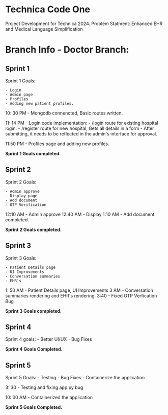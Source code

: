# Technica Code One
Project Development for Technica 2024. Problem Statment: Enhanced EHR and Medical Language Simplification

# Branch Info - Doctor Branch:

## Sprint 1

Sprint 1 Goals:

    - Login
    - Admin page
    - Profiles
    - Adding new patient profiles.



10: 30 PM - Mongodb connencted, Basic routes written.

11: 14 PM - Login code implementation: 
    -  /login route for existing hospital login. 
    - /register route for new hospital, Gets all details in a form - After submitting, it needs to be reflected in the admin's interface for approval.
  
11:50 PM - Profiles page and adding new profiles.

**Sprint 1 Goals completed.**




## Sprint 2

Sprint 2 Goals:

    - Admin approve
    - Display page
    - Add document
    - OTP Verification

12:10 AM - Admin approve
12:40 AM - Display
1:10 AM  - Add document completed.

**Sprint 2 Goals completed.**


## Sprint 3

Sprint 3 Goals:

    - Patient Details page
    - UI Improvements
    - Conversation summaries 
    - EHR's
  
  
1: 50 AM - Patient Details page, UI Improvements
3 AM     - Conversation summaries rendering and EHR's rendering.
3:40     - Fixed OTP Verfication Bug


**Sprint 3 Goals completed.**



## Sprint 4

Sprint 4 goals:
    - Better UI/UX
    - Bug Fixes


**Sprint 4 Goals Completed.**


## Sprint 5

Sprint 5 Goals:
    - Testing
    - Bug Fixes
    - Containerize the application

3: 30 - Testing and fixing app.py bug

10: 00 AM - Containerized the application



**Sprint 5 Goals Completed.**